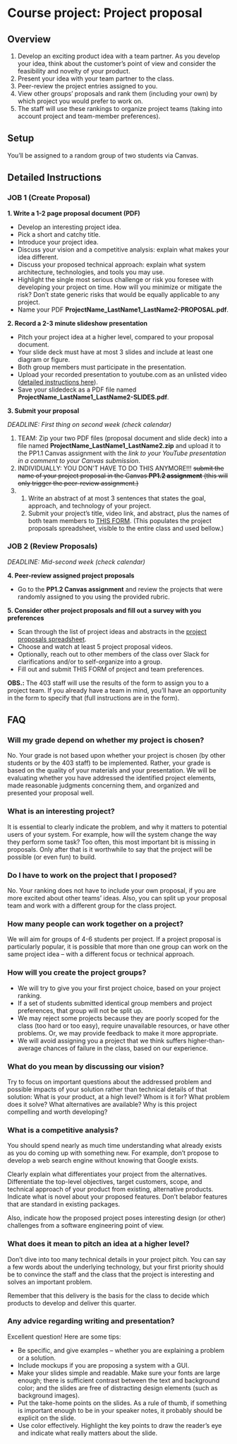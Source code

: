 # Course project: Project proposal


## Overview

  1. Develop an exciting product idea with a team partner. As you develop your idea, think about the customer’s point of view and consider the feasibility and novelty of your product. 
  2. Present your idea with your team partner to the class.
  3. Peer-review the project entries assigned to you.
  4. View other groups’ proposals and rank them (including your own) by which project you would prefer to work on.
  5. The staff will use these rankings to organize project teams (taking into account project and team-member preferences).

## Setup

You’ll be assigned to a random group of two students via Canvas.


## Detailed Instructions


### JOB 1 (Create Proposal)

**1. Write a 1-2 page proposal document (PDF)**

   - Develop an interesting project idea.
   - Pick a short and catchy title.
   - Introduce your project idea.
   - Discuss your vision and a competitive analysis: explain what makes your idea different.
   - Discuss your proposed technical approach: explain what system architecture, technologies, and tools you may use.
   - Highlight the single most serious challenge or risk you foresee with developing your project on time. How will you minimize or mitigate the risk? Don’t state generic risks that would be equally applicable to any project.
   - Name your PDF **ProjectName_LastName1_LastName2-PROPOSAL.pdf**.


**2. Record a 2-3 minute slideshow presentation**

   - Pitch your project idea at a higher level, compared to your proposal document.
   - Your slide deck must have at most 3 slides and include at least one diagram or figure.
   - Both group members must participate in the presentation.
   - Upload your recorded presentation to youtube.com as an unlisted video ([detailed instructions here](https://docs.google.com/document/d/1KdQifTAPBs_0lvmir2jkEBJZFJVxwq8ehWidRF-B9wQ/edit)).
   - Save your slidedeck as a PDF file named **ProjectName_LastName1_LastName2-SLIDES.pdf**.


**3. Submit your proposal**

*DEADLINE: First thing on second week (check calendar)*

   1. TEAM: Zip your two PDF files (proposal document and slide deck) into a file named **ProjectName_LastName1_LastName2.zip** and upload it to the PP1.1 Canvas assignment with the *link to your YouTube presentation in a comment to your Canvas submission*.
   2. INDIVIDUALLY: YOU DON'T HAVE TO DO THIS ANYMORE!!!
      <strike>submit the name of your project proposal in the Canvas **PP1.2 assignment** (this will only trigger the peer-review assignment.)</strike>
   3. 1. Write an abstract of at most 3 sentences that states the goal, approach, and technology of your project.
      2. Submit your project’s title, video link, and abstract, plus the names of both team members to [THIS FORM](https://forms.gle/Cp6KsbLVNy5QmpiF9). (This populates the project proposals spreadsheet, visible to the entire class and used bellow.)


### JOB 2 (Review Proposals)

*DEADLINE: Mid-second week (check calendar)*

**4. Peer-review assigned project proposals**

   - Go to the **PP1.2 Canvas assignment** and review the projects that were randomly assigned to you using the provided rubric.


**5. Consider other project proposals and fill out a survey with you preferences**

   - Scan through the list of project ideas and abstracts in the [project proposals spreadsheet](https://docs.google.com/spreadsheets/d/1TwdeEw8cHM9AzTctABmiBSfZNVB8J-HyGhdnBkvV94U/).
   - Choose and watch at least 5 project proposal videos. 
   - Optionally, reach out to other members of the class over Slack for clarifications and/or to self-organize into a group.
   - Fill out and submit THIS FORM of project and team preferences.

   **OBS.:** The 403 staff will use the results of the form to assign you to a project team. If you already have a team in mind, you’ll have an opportunity in the form to specify that (full instructions are in the form).



## FAQ

### Will my grade depend on whether my project is chosen?

No. Your grade is not based upon whether your project is chosen (by other students or by the 403 staff) to be implemented. Rather, your grade is based on the quality of your materials and your presentation. We will be evaluating whether you have addressed the identified project elements, made reasonable judgments concerning them, and organized and presented your proposal well.

### What is an interesting project?

It is essential to clearly indicate the problem, and why it matters to potential users of your system. For example, how will the system change the way they perform some task? Too often, this most important bit is missing in proposals. Only after that is it worthwhile to say that the project will be possible (or even fun) to build.

### Do I have to work on the project that I proposed?

No. Your ranking does not have to include your own proposal, if you are more excited about other teams’ ideas. Also, you can split up your proposal team and work with a different group for the class project.

### How many people can work together on a project?

We will aim for groups of 4-6 students per project. If a project proposal is particularly popular, it is possible that more than one group can work on the same project idea – with a different focus or technical approach.

### How will you create the project groups?

   - We will try to give you your first project choice, based on your project ranking.
   - If a set of students submitted identical group members and project preferences, that group will not be split up.
   - We may reject some projects because they are poorly scoped for the class (too hard or too easy), require unavailable resources, or have other problems. Or, we may provide feedback to make it more appropriate.
   - We will avoid assigning you a project that we think suffers higher-than-average chances of failure in the class, based on our experience.

### What do you mean by discussing our vision?

Try to focus on important questions about the addressed problem and possible impacts of your solution rather than technical details of that solution: What is your product, at a high level? Whom is it for? What problem does it solve? What alternatives are available? Why is this project compelling and worth developing?

### What is a competitive analysis?

You should spend nearly as much time understanding what already exists as you do coming up with something new. For example, don’t propose to develop a web search engine without knowing that Google exists.

Clearly explain what differentiates your project from the alternatives. Differentiate the top-level objectives, target customers, scope, and technical approach of your product from existing, alternative products. Indicate what is novel about your proposed features. Don’t belabor features that are standard in existing packages.

Also, indicate how the proposed project poses interesting design (or other) challenges from a software engineering point of view.

### What does it mean to pitch an idea at a higher level?

Don’t dive into too many technical details in your project pitch. You can say a few words about the underlying technology, but your first priority should be to convince the staff and the class that the project is interesting and solves an important problem.

Remember that this delivery is the basis for the class to decide which products to develop and deliver this quarter.

### Any advice regarding writing and presentation?

Excellent question! Here are some tips:

   - Be specific, and give examples – whether you are explaining a problem or a solution.
   - Include mockups if you are proposing a system with a GUI.
   - Make your slides simple and readable. Make sure your fonts are large enough; there is sufficient contrast between the text and background color; and the slides are free of distracting design elements (such as background images).
   - Put the take-home points on the slides. As a rule of thumb, if something is important enough to be in your speaker notes, it probably should be explicit on the slide.
   - Use color effectively. Highlight the key points to draw the reader’s eye and indicate what really matters about the slide.
